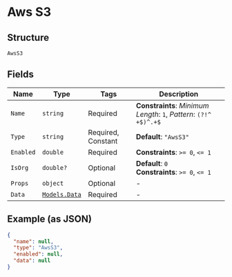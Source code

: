 
# Aws S3

## Structure

`AwsS3`

## Fields

| Name | Type | Tags | Description |
|  --- | --- | --- | --- |
| `Name` | `string` | Required | **Constraints**: *Minimum Length*: `1`, *Pattern*: `(?!^ +$)^.+$` |
| `Type` | `string` | Required, Constant | **Default**: `"AwsS3"` |
| `Enabled` | `double` | Required | **Constraints**: `>= 0`, `<= 1` |
| `IsOrg` | `double?` | Optional | **Default**: `0`<br>**Constraints**: `>= 0`, `<= 1` |
| `Props` | `object` | Optional | - |
| `Data` | [`Models.Data`](../../doc/models/data.md) | Required | - |

## Example (as JSON)

```json
{
  "name": null,
  "type": "AwsS3",
  "enabled": null,
  "data": null
}
```

